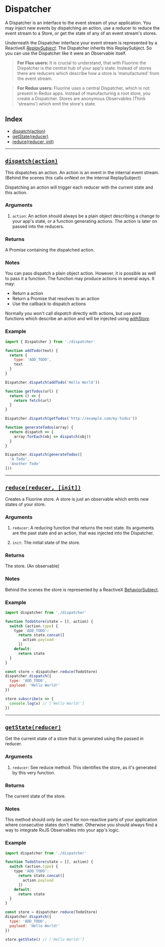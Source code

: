 # Dispatcher

A Dispatcher is an interface to the event stream of your application. You may
inject new events by dispatching an action, use a reducer to reduce the event
stream to a Store, or get the state of any of an event stream's stores.

Underneath the Dispatcher interface your event stream is represented by a ReactiveX
[*ReplaySubject*](https://github.com/Reactive-Extensions/RxJS/blob/master/doc/api/subjects/replaysubject.md).
The Dispatcher inherits this ReplaySubject. So you can use the Dispatcher like it
were an Observable itself.

> **For Flux users:** It is crucial to understand, that with Fluorine the
> Dispatcher is the central hub of your app's state. Instead of stores there are
> reducers which describe how a store is 'manufactured' from the event stream.

> **For Redux users:** Fluorine uses a central Dispatcher, which is not present
> in Redux apps. Instead of manufacturing a root store, you create a Dispatcher.
> Stores are anonymous Observables (Think 'streams') which emit the store's
> state.

## Index

* [dispatch(action)](#dispatch)
* [getState(reducer)](#getState)
* [reduce(reducer, init)](#reduce)

--------------------------------------------------------------------------------

## <a id='dispatch'></a>[`dispatch(action)`](#dispatch)

This dispatches an action. An action is an event in the internal event stream.
(Behind the scenes this calls onNext on the internal ReplaySubject)

Dispatching an action will trigger each reducer with the current state and this
action.

### Arguments

1. `action`: An action should always be a plain object describing a change to
  your app's state, or a function generating actions. The action is later on
  passed into the reducers.

### Returns

A Promise containing the dispatched action.

### Notes

You can pass dispatch a plain object action. However, it is possible as well to
pass it a function. The function may produce actions in several ways. It may:

- Return a action
- Return a Promise that resolves to an action
- Use the callback to dispatch actions

Normally you won't call *dispatch* directly with actions, but use pure functions
which describe an action and will be injected using [*withStore*](withStore.md).

### Example

```js
import { Dispatcher } from './dispatcher'

function addTodo(text) {
  return {
    type: 'ADD_TODO',
    text
  }
}

Dispatcher.dispatch(addTodo('Hello World'))

function getTodos(url) {
  return () => {
    return fetch(url)
  }
}

Dispatcher.dispatch(getTodos('http://example.com/my-todos'))

function generateTodos(array) {
  return dispatch => {
    array.forEach(obj => dispatch(obj))
  }
}

Dispatcher.dispatch(generateTodos([
  'A Todo',
  'Another Todo'
]))
```

--------------------------------------------------------------------------------

## <a id='reduce'></a>[`reduce(reducer, [init])`](#reduce)

Creates a Fluorine store. A store is just an observable which emits new states
of your store.

### Arguments

1. `reducer`: A reducing function that returns the next state. Its arguments are
  the past state and an action, that was injected into the Dispatcher.

1. `init`: The initial state of the store.

### Returns

The store. (An observable)

### Notes

Behind the scenes the store is represented by a ReactiveX
[BehaviorSubject](https://github.com/Reactive-Extensions/RxJS/blob/master/doc/api/subjects/behaviorsubject.md).

### Example

```js
import dispatcher from './dispatcher'

function TodoStore(state = [], action) {
  switch (action.type) {
    type 'ADD_TODO':
      return state.concat([
        action.payload
      ])
    default:
      return state
  }
}

const store = dispatcher.reduce(TodoStore)
dispatcher.dispatch({
  type: 'ADD_TODO',
  payload: 'Hello World!'
})

store.subscribe(x => {
  console.log(x) // ['Hello World!']
})
```

--------------------------------------------------------------------------------

## <a id='getState'></a>[`getState(reducer)`](#getState)

Get the current state of a store that is generated using the passed in reducer.

### Arguments

1. `reducer`: See reduce method. This identifies the store, as it's generated
  by this very function.

### Returns

The current state of the store.

### Notes

This method should only be used for non-reactive parts of your application where
consecutive states don't matter. Otherwise you should always find a way to
integrate RxJS Observables into your app's logic.

### Example

```js
import dispatcher from './dispatcher'

function TodoStore(state = [], action) {
  switch (action.type) {
    type 'ADD_TODO':
      return state.concat([
        action.payload
      ])
    default:
      return state
  }
}

const store = dispatcher.reduce(TodoStore)
dispatcher.dispatch({
  type: 'ADD_TODO',
  payload: 'Hello World!'
})

store.getState() // ['Hello World!']
```

